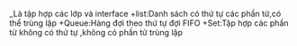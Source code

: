 _Là tập hợp các lớp và interface
+list:Danh sách có thứ tự các phần tử,có thể trùng lặp
+Queue:Hàng đợi theo thứ tự đợi FIFO
+Set:Tập hợp các phần tử không có thứ tự ,không có phần tử trùng lặp
